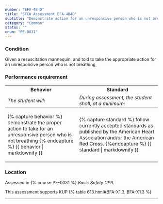 ```yaml
---
number: "EFA-4B4D"
title: "STCW Assessment EFA-4B4D"
subtitle: "Demonstrate action for an unresponsive person who is not breathing"
category: "Common"
status: ""
cnum: "PE-0031"
---
```

### Condition

Given a resuscitation mannequin, and told to take the appropriate action for an unresponsive person who is not breathing,

### Performance requirement 

<table width='100%' class='Guidelines'>
 <thead>
 <tr>
     <th class='thirty'>Behavior</th>
     <th class='seventy'>Standard</th>
 </tr>
 <tr>
     <td><em>The student will:</em></td>
     <td><em>During assessment, the student shall, at a minimum:</em></td>
 </tr>
 </thead>
 <tbody>
 

<tr><td>

{% capture behavior %}
demonstrate the proper action to take for an unresponsive person who is not breathing
{% endcapture %}
{{ behavior | markdownify }}

</td><td>

{% capture standard %}
follow currently accepted standards as published by the American Heart Association and/or the American Red Cross.
{%endcapture %}
{{ standard | markdownify }}

</td></tr>



 </tbody>
 </table>

### Location

Assessed in  {% course  PE-0031 %}  *Basic Safety CPR*.

This assessment supports KUP {% table 613.html#BFA-X1.3, BFA-X1.3 %}

***

